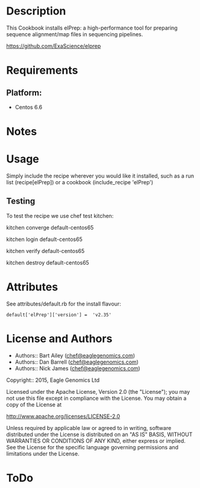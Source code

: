 Description
===========

This Cookbook installs elPrep: a high-performance tool for preparing sequence alignment/map files in sequencing pipelines.

https://github.com/ExaScience/elprep

Requirements
============

## Platform:

* Centos 6.6

Notes
=====

Usage
=====
Simply include the recipe wherever you would like it installed, such as a run list (recipe[elPrep]) or a cookbook (include_recipe 'elPrep')


## Testing
To test the recipe we use chef test kitchen:

kitchen converge default-centos65 

kitchen login default-centos65

kitchen verify default-centos65

kitchen destroy default-centos65

Attributes
==========

See attributes/default.rb for the install flavour:

    default['elPrep']['version'] =  'v2.35'
    
    
License and Authors
===================

* Authors:: Bart Ailey (<chef@eaglegenomics.com>)
* Authors:: Dan Barrell (<chef@eaglegenomics.com>)
* Authors:: Nick James (<chef@eaglegenomics.com>)    

Copyright:: 2015, Eagle Genomics Ltd

    
Licensed under the Apache License, Version 2.0 (the "License");
you may not use this file except in compliance with the License.
You may obtain a copy of the License at

http://www.apache.org/licenses/LICENSE-2.0

Unless required by applicable law or agreed to in writing, software
distributed under the License is distributed on an "AS IS" BASIS,
WITHOUT WARRANTIES OR CONDITIONS OF ANY KIND, either express or implied.
See the License for the specific language governing permissions and
limitations under the License.
    
ToDo
====
 
